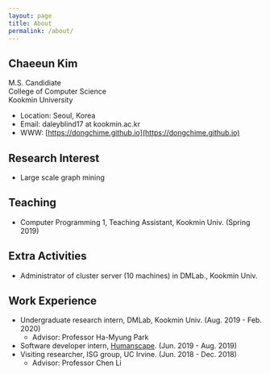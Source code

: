 ```yaml
---
layout: page
title: About
permalink: /about/
---
```


## Chaeeun Kim
M.S. Candidiate<br/>
College of Computer Science  
Kookmin University

* Location: Seoul, Korea
* Email: daleyblind17 at kookmin.ac.kr
* WWW: [https://dongchime.github.io](https://dongchime.github.io)

## Research Interest
* Large scale graph mining

## Teaching
* Computer Programming 1, Teaching Assistant, Kookmin Univ. (Spring 2019)

## Extra Activities
* Administrator of cluster server (10 machines) in DMLab., Kookmin Univ.

## Work Experience
* Undergraduate research intern, DMLab, Kookmin Univ. (Aug. 2019 - Feb. 2020)
    + Advisor: Professor Ha-Myung Park
* Software developer intern, [Humanscape](https://humanscape.io/kr/). (Jun. 2019 - Aug. 2019)
* Visiting researcher, ISG group, UC Irvine. (Jun. 2018 - Dec. 2018) 
    + Advisor: Professor Chen Li